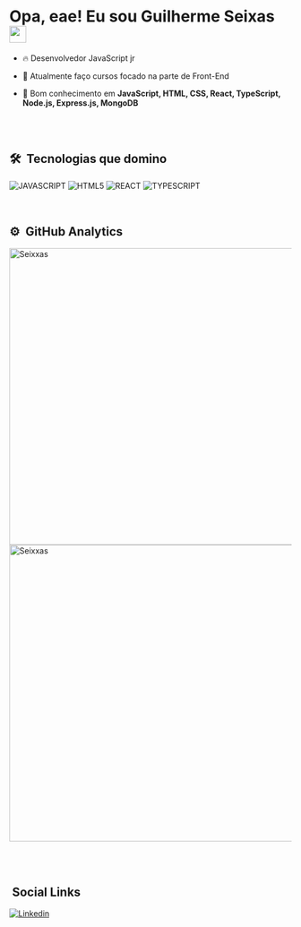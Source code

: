<h1> Opa, eae! Eu sou Guilherme Seixas <img src="https://raw.githubusercontent.com/kaueMarques/kaueMarques/master/hi.gif" width="30px"></h1>

- 🔥 Desenvolvedor JavaScript jr

- 📕 Atualmente faço cursos focado na parte de Front-End

- 🧠 Bom conhecimento em **JavaScript, HTML, CSS, React, TypeScript, Node.js, Express.js, MongoDB**

<br><br>

## 🛠 &nbsp;Tecnologias que domino

<img align="center" alt="JAVASCRIPT"
src="https://img.shields.io/badge/JavaScript-323330?style=for-the-badge&logo=javascript&logoColor=F7DF1E">
<img align="center" alt="HTML5" 
src="https://img.shields.io/badge/HTML5-E34F26?style=for-the-badge&logo=html5&logoColor=white">
<img align="center" alt="REACT"
src="https://img.shields.io/badge/React-20232A?style=for-the-badge&logo=react&logoColor=61DAFB">
<img align="center" alt="TYPESCRIPT"
src="https://img.shields.io/badge/TypeScript-007ACC?style=for-the-badge&logo=typescript&logoColor=white">

<br>

## ⚙️ &nbsp;GitHub Analytics


<p align="left">

<img width="530em" src="https://github-readme-stats.vercel.app/api?username=Seixxas&show_icons=true&theme=dark" alt="Seixxas" >
  
<img width="530em" src="https://github-readme-stats.vercel.app/api/top-langs/?username=Seixxas&layout=compact&theme=dark" alt="Seixxas">  
  
</p>

<br><br>

## &nbsp;Social Links

[![Linkedin](https://img.shields.io/badge/LinkedIn-0077B5?style=for-the-badge&logo=linkedin&logoColor=white)](https://www.linkedin.com/in/guilherme-seixas-133819201/) 
